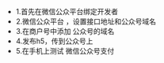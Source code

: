 - 1.首先在微信公众平台绑定开发者
- 2.微信公众平台 ，设置接口地址和公众号域名
- 3.在商户号中添加 公众号的域名 
- 4.发布h5，传到公众号上 
- 5.在手机上测试 微信公众号支付
